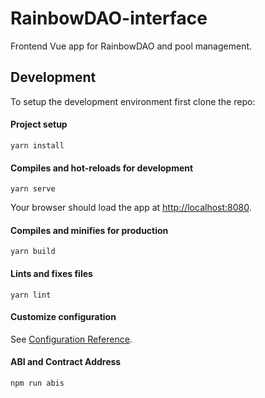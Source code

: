 # RainbowDAO-interface

 Frontend Vue app for RainbowDAO and pool management. 

## Development

 To setup the development environment first clone the repo: 

#### Project setup

```
yarn install
```

#### Compiles and hot-reloads for development
```
yarn serve
```

 Your browser should load the app at [http://localhost:8080](http://localhost:8080/). 

#### Compiles and minifies for production

```
yarn build
```

#### Lints and fixes files
```
yarn lint
```

#### Customize configuration
See [Configuration Reference](https://cli.vuejs.org/config/).

#### ABI and Contract Address

```
npm run abis
```

